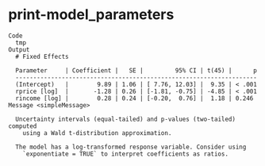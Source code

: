 # print-model_parameters

    Code
      tmp
    Output
      # Fixed Effects
      
      Parameter     | Coefficient |   SE |         95% CI | t(45) |      p
      --------------------------------------------------------------------
      (Intercept)   |        9.89 | 1.06 | [ 7.76, 12.03] |  9.35 | < .001
      rprice [log]  |       -1.28 | 0.26 | [-1.81, -0.75] | -4.85 | < .001
      rincome [log] |        0.28 | 0.24 | [-0.20,  0.76] |  1.18 | 0.246 
    Message <simpleMessage>
      
      Uncertainty intervals (equal-tailed) and p-values (two-tailed) computed
        using a Wald t-distribution approximation.
      
      The model has a log-transformed response variable. Consider using
        `exponentiate = TRUE` to interpret coefficients as ratios.

